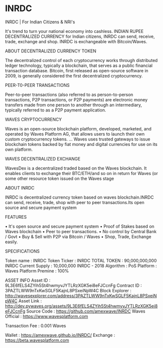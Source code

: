# INRDC

INRDC | For Indian Citizens & NRI's

It's trend to turn your national economy into cashless.
INDIAN RUPEE DECENTRALIZED CURRENCY for Indian citizens, INRDC can send, receive, trade, exchange and shop. INRDC is exchangeable with Bitcoin/Waves.

ABOUT DECENTRALIZED CURRENCY TOKEN

The decentralized control of each cryptocurrency works through distributed ledger technology, typically a blockchain, that serves as a public financial transaction database. Bitcoin, first released as open-source software in 2009, is generally considered the first decentralized cryptocurrency.

PEER-T0-PEER TRANSACTIONS

Peer-to-peer transactions (also referred to as person-to-person transactions, P2P transactions, or P2P payments) are electronic money transfers made from one person to another through an intermediary, typically referred to as a P2P payment application.

WAVES CRYPTOCURRENCY

Waves is an open-source blockchain platform, developed, marketed, and operated by Waves Platform AG, that allows users to launch their own custom cryptocurrency tokens. ... Waves uses trusted gateways to issue blockchain tokens backed by fiat money and digital currencies for use on its own platform.


WAVES DECENTRALIZED EXCHANGE

WavesDex is a decentralized traded based on the Waves blockchain. It enables clients to exchange their BTC/ETH/and so on in return for Waves (or some other resource token issued on the Waves stage

ABOUT INRDC

INRDC is decentralized currency token based on waves blockchain.INRDC can send, receive, trade, shop with peer to peer transactions.Its open source and secure payment system


FEATURES

•   It's open source and secure payment system
•   Proof of Stakes based on Waves blockchain
•   Peer to peer transactions.
•   No control by Central Bank / Govt
•   Buy & Sell with P2P via Bitcoin / Waves
•   Shop, Trade, Exchange easily.

SPECIFICATIONS

Token name      : INRDC
Token Ticker    : INRDC
TOTAL TOKEN        : 90,000,000,000 INRDC
Current Supply     : 10,000,000 INRDC - 2018
Algorithm       : PoS
Platform           : Waves Platform
Premine           : 100%

ASSET INFO
Asset ID        : 9L3E6fELS4ZYih5St4hwmyvJYTLRzXGK5ei8eFJCcnFg
Contract ID     : 3PAZTLWW9nTxKwSGLF5KajnL8PSxeiNpW4C
Block Explorer  : http://wavesexplorer.com/address/3PAZTLWW9nTxKwSGLF5KajnL8PSxeiNpW4C
Asset Link      : http://dev.pywaves.org/assets/9L3E6fELS4ZYih5St4hwmyvJYTLRzXGK5ei8eFJCcnFg
Source Code     : https://github.com/amexwave/INRDC
Waves Official  : https://www.wavesplatform.com

Transaction Fee : 0.001 Waves

Wallet        : https://amexwave.github.io/INRDC/
Exchange     : https://beta.wavesplatform.com
